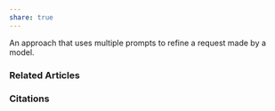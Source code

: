 ```yaml
---
share: true
---
```


An approach that uses multiple prompts to refine a request made by a model.

### Related Articles

### Citations
